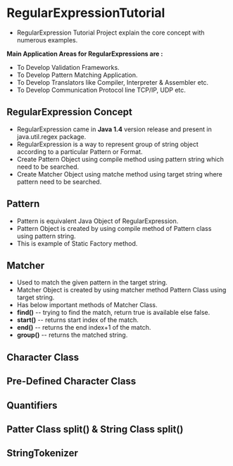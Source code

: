 # RegularExpressionTutorial
* RegularExpression Tutorial Project explain the core concept with numerous examples.
	

**Main Application Areas for RegularExpressions are :**
* To Develop Validation Frameworks.
* To Develop Pattern Matching Application.
* To Develop Translators like Compiler, Interpreter & Assembler etc.
* To Develop Communication Protocol line TCP/IP, UDP etc.


## RegularExpression Concept
* RegularExpression came in **Java 1.4** version release and present in java.util.regex package.
* RegularExpression is a way to represent group of string object according to a particular Pattern or Format.
* Create Pattern Object using compile method using pattern string which need to be searched.
* Create Matcher Object using matche method using target string where pattern need to be searched.
	
	

## Pattern
* Pattern is equivalent Java Object of RegularExpression.
* Pattern Object is created by using compile method of Pattern class using pattern string.
* This is example of Static Factory method.

	

## Matcher
* Used to match the given pattern in the target string.
* Matcher Object is created by using matcher method Pattern Class using target string.
* Has below important methods of Matcher Class.
* **find()** -- trying to find the match,  return true is available else false.
* **start()** -- returns start index of the match.
* **end()** -- returns the end index+1 of the match.
* **group()** -- returns the matched string.


## Character Class

## Pre-Defined Character Class

## Quantifiers

## Patter Class split() & String Class split()

## StringTokenizer
